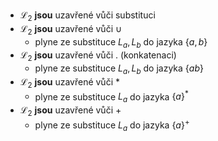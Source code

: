 - $\mathcal{L}_{2}$ **jsou** uzavřené vůči substituci
- $\mathcal{L}_{2}$ **jsou** uzavřené vůči $\cup$
	- plyne ze substituce $L_{a}, L_{b}$ do jazyka $\{a,b\}$
- $\mathcal{L}_{2}$ **jsou** uzavřené vůči $.$ (konkatenaci)
	- plyne ze substituce $L_{a}, L_{b}$ do jazyka $\{ab\}$
- $\mathcal{L}_{2}$ **jsou** uzavřené vůči $*$
	- plyne ze substituce $L_{a}$ do jazyka $\{a\}^{*}$
- $\mathcal{L}_{2}$ **jsou** uzavřené vůči $+$
	- plyne ze substituce $L_{a}$ do jazyka $\{a\}^{+}$